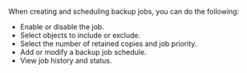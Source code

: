 When creating and scheduling backup jobs, you can do the following:

* Enable or disable the job.
* Select objects to include or exclude.
* Select the number of retained copies and job priority.
* Add or modify a backup job schedule.
* View job history and status.
